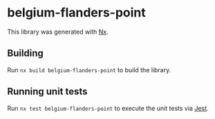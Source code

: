 # belgium-flanders-point

This library was generated with [Nx](https://nx.dev).

## Building

Run `nx build belgium-flanders-point` to build the library.

## Running unit tests

Run `nx test belgium-flanders-point` to execute the unit tests via [Jest](https://jestjs.io).
